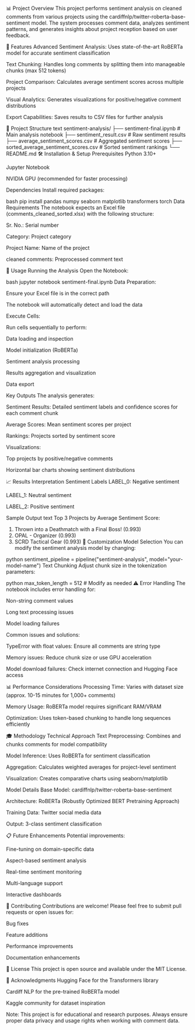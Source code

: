 📊 Project Overview
This project performs sentiment analysis on cleaned comments from various projects using the cardiffnlp/twitter-roberta-base-sentiment model. The system processes comment data, analyzes sentiment patterns, and generates insights about project reception based on user feedback.

🚀 Features
Advanced Sentiment Analysis: Uses state-of-the-art RoBERTa model for accurate sentiment classification

Text Chunking: Handles long comments by splitting them into manageable chunks (max 512 tokens)

Project Comparison: Calculates average sentiment scores across multiple projects

Visual Analytics: Generates visualizations for positive/negative comment distributions

Export Capabilities: Saves results to CSV files for further analysis

📁 Project Structure
text
sentiment-analysis/
├── sentiment-final.ipynb          # Main analysis notebook
├── sentiment_result.csv           # Raw sentiment results
├── average_sentiment_scores.csv   # Aggregated sentiment scores
├── sorted_average_sentiment_scores.csv  # Sorted sentiment rankings
└── README.md
🛠️ Installation & Setup
Prerequisites
Python 3.10+

Jupyter Notebook

NVIDIA GPU (recommended for faster processing)

Dependencies
Install required packages:

bash
pip install pandas numpy seaborn matplotlib transformers torch
Data Requirements
The notebook expects an Excel file (comments_cleaned_sorted.xlsx) with the following structure:

Sr. No.: Serial number

Category: Project category

Project Name: Name of the project

cleaned comments: Preprocessed comment text

🎯 Usage
Running the Analysis
Open the Notebook:

bash
jupyter notebook sentiment-final.ipynb
Data Preparation:

Ensure your Excel file is in the correct path

The notebook will automatically detect and load the data

Execute Cells:

Run cells sequentially to perform:

Data loading and inspection

Model initialization (RoBERTa)

Sentiment analysis processing

Results aggregation and visualization

Data export

Key Outputs
The analysis generates:

Sentiment Results: Detailed sentiment labels and confidence scores for each comment chunk

Average Scores: Mean sentiment scores per project

Rankings: Projects sorted by sentiment score

Visualizations:

Top projects by positive/negative comments

Horizontal bar charts showing sentiment distributions

📈 Results Interpretation
Sentiment Labels
LABEL_0: Negative sentiment

LABEL_1: Neutral sentiment

LABEL_2: Positive sentiment

Sample Output
text
Top 3 Projects by Average Sentiment Score:
1. Thrown into a Deathmatch with a Final Boss! (0.993)
2. OPAL - Organizer (0.993)
3. SCRD Tactical Gear (0.993)
🔧 Customization
Model Selection
You can modify the sentiment analysis model by changing:

python
sentiment_pipeline = pipeline("sentiment-analysis", model="your-model-name")
Text Chunking
Adjust chunk size in the tokenization parameters:

python
max_token_length = 512  # Modify as needed
⚠️ Error Handling
The notebook includes error handling for:

Non-string comment values

Long text processing issues

Model loading failures

Common issues and solutions:

TypeError with float values: Ensure all comments are string type

Memory issues: Reduce chunk size or use GPU acceleration

Model download failures: Check internet connection and Hugging Face access

📊 Performance Considerations
Processing Time: Varies with dataset size (approx. 10-15 minutes for 1,000+ comments)

Memory Usage: RoBERTa model requires significant RAM/VRAM

Optimization: Uses token-based chunking to handle long sequences efficiently

🎓 Methodology
Technical Approach
Text Preprocessing: Combines and chunks comments for model compatibility

Model Inference: Uses RoBERTa for sentiment classification

Aggregation: Calculates weighted averages for project-level sentiment

Visualization: Creates comparative charts using seaborn/matplotlib

Model Details
Base Model: cardiffnlp/twitter-roberta-base-sentiment

Architecture: RoBERTa (Robustly Optimized BERT Pretraining Approach)

Training Data: Twitter social media data

Output: 3-class sentiment classification

📋 Future Enhancements
Potential improvements:

Fine-tuning on domain-specific data

Aspect-based sentiment analysis

Real-time sentiment monitoring

Multi-language support

Interactive dashboards

🤝 Contributing
Contributions are welcome! Please feel free to submit pull requests or open issues for:

Bug fixes

Feature additions

Performance improvements

Documentation enhancements

📄 License
This project is open source and available under the MIT License.

🙏 Acknowledgments
Hugging Face for the Transformers library

Cardiff NLP for the pre-trained RoBERTa model

Kaggle community for dataset inspiration

Note: This project is for educational and research purposes. Always ensure proper data privacy and usage rights when working with comment data.



